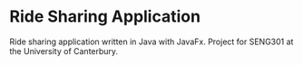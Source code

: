 # Ride Sharing Application

Ride sharing application written in Java with JavaFx. 
Project for SENG301 at the University of Canterbury.
